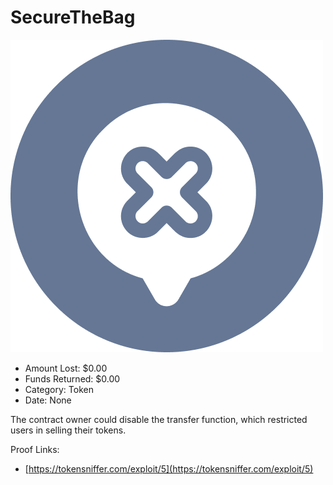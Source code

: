 # SecureTheBag
![SecureTheBag](/rektimages/SecureTheBag.png)
- Amount Lost: $0.00
- Funds Returned: $0.00
- Category: Token
- Date: None

The contract owner could disable the transfer function, which restricted users in selling their tokens.


Proof Links:
- [https://tokensniffer.com/exploit/5](https://tokensniffer.com/exploit/5)


